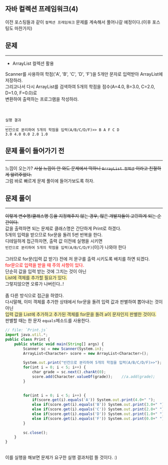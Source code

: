 ## 자바 컬렉션 프레임워크(4)
  이전 포스팅들과 같이 `컬렉션 프레임워크` 문제를 계속해서 풀어나갈 예정이다.(이후 포스팅도 마찬가지) <br>
  
  
## 문제
___
+ ArrayList 컬렉션 활용

Scanner를 사용하여 학점('A', 'B', 'C', 'D', 'F')을 5개만 문자로 입력받아 ArrayList에 저장하라.<br> 
그리고나서 다시 ArrayList를 검색하여 5개의 학점을 점수(A=4.0, B=3.0, C=2.0, D=1.0, F=0.0)로<br> 
변환하여 출력하는 프로그램을 작성하라.<br>
<br>
<br>

```
실행 결과
___
빈칸으로 분리하여 5개의 학점을 입력(A/B/C/D/F)>> B A F C D
3.0 4.0 0.0 2.0 1.0
```

## 문제 풀이 들어가기 전
  ___
  느낌이 오는가? ~~사실 느낌이 안 와도 문제에서 떡하니 `ArrayList 컬렉션` 이라고 친절하게 알려주었다.~~
  <br>
  그럼 바로 빠르게 문제 풀이에 들어가보도록 하자.
  
## 문제 풀이
  ___
  ~~이렇게 변수명/클래스명 등을 지정해주지 않는 경우, 많은 개발자들이 고민하게 되는 순간이다.~~
  <br>
  값을 출력하면 되는 문제로 클래스명은 간단하게 Print로 하겠다.<br>
  5개의 입력을 받으므로 for문을 돌려 5번 반복을 한다.<br>
  디테일하게 접근하자면, 출력 값 이전에 실행을 시키면<br> 
  `빈칸으로 분리하여 5개의 학점을 입력(A/B/C/D/F)`(이)가 나와야 한다
  <br>
  <br>
  그러므로 for문(입력 값 받기) 전에 저 문구를 출력 시키도록 배치를 하면 되겠다.<br>
  <span style="color:red">for문으로 입력을 받을 때 주의 사항이 있다.</span>
  <br>
  단순히 값을 입력 받는 것에 그치는 것이 아닌<br>
  <span style="color:#2D3748;background-color:#fff5b1;">List에 객체를 추가할 필요가 있다.</span>
  <br> 그렇지않으면 오류가 나버린다..!
  <br>
  <br>
  좀 다른 방식으로 접근을 하였다.<br>
  다시말해, 이미 객체를 추가한 상태에서 for문을 돌려 입력 값과 판별하여 뽑아내는 것이 아닌<br>
  <span style="color:#2D3748;background-color:#fff5b1;">입력 값을 List에 추가하고 추가된 객체를 for문을 돌려 a이 문자인지 판별한 것이다.</span>
  <br>
  판별할 때는 한 문자 `equals`메소드를 사용한다. 
  
```js
// file: `Print.js`
import java.util.*;
public class Print {
	public static void main(String[] args) {
		Scanner sc = new Scanner(System.in);
		ArrayList<Character> score = new ArrayList<Character>();
		
		System.out.print("빈칸으로 분리하여 5개의 학점을 입력(A/B/C/D/F)>>");
		for(int i = 0; i < 5; i++) {
			char grade = sc.next().charAt(0);
			score.add(Character.valueOf(grade));	//a.add(grade);
		}
		
		
		for(int i = 0; i < 5; i++) {
			if(score.get(i).equals('A')) System.out.print(4.0+" ");
			else if(score.get(i).equals('B')) System.out.print(3.0+" ");
			else if(score.get(i).equals('C')) System.out.print(2.0+" ");
			else if(score.get(i).equals('D')) System.out.print(1.0+" ");
			else if(score.get(i).equals('F')) System.out.print(0.0+" ");
		}
		
		sc.close();
	}
}
```
  <br>
  이를 실행을 해보면 문제가 요구한 실행 결과처럼 뜰 것이다. :)
